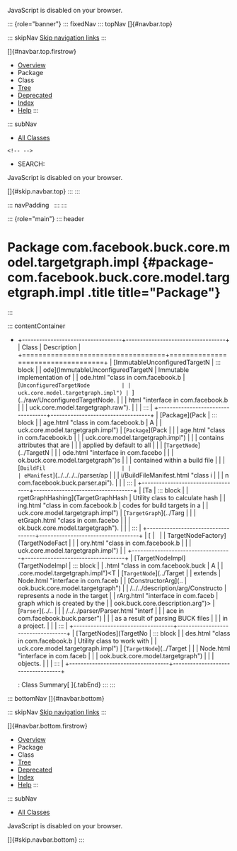 <div>

JavaScript is disabled on your browser.

</div>

::: {role="banner"}
::: fixedNav
::: topNav
[]{#navbar.top}

::: skipNav
[Skip navigation links](#skip.navbar.top "Skip navigation links")
:::

[]{#navbar.top.firstrow}

-   [Overview](../../../../../../../index.html)
-   Package
-   Class
-   [Tree](package-tree.html)
-   [Deprecated](../../../../../../../deprecated-list.html)
-   [Index](../../../../../../../index-all.html)
-   [Help](../../../../../../../help-doc.html)
:::

::: subNav
-   [All Classes](../../../../../../../allclasses.html)

```{=html}
<!-- -->
```
-   SEARCH:

<div>

<div>

JavaScript is disabled on your browser.

</div>

</div>

[]{#skip.navbar.top}
:::
:::

::: navPadding
 
:::
:::

::: {role="main"}
::: header
# Package com.facebook.buck.core.model.targetgraph.impl {#package-com.facebook.buck.core.model.targetgraph.impl .title title="Package"}
:::

::: contentContainer
-   +-----------------------------------+-----------------------------------+
    | Class                             | Description                       |
    +===================================+===================================+
    | [ImmutableUnconfiguredTargetN     | ::: block                         |
    | ode](ImmutableUnconfiguredTargetN | Immutable implementation of       |
    | ode.html "class in com.facebook.b | [`UnconfiguredTargetNode          |
    | uck.core.model.targetgraph.impl") | `](../raw/UnconfiguredTargetNode. |
    |                                   | html "interface in com.facebook.b |
    |                                   | uck.core.model.targetgraph.raw"). |
    |                                   | :::                               |
    +-----------------------------------+-----------------------------------+
    | [Package](Pack                    | ::: block                         |
    | age.html "class in com.facebook.b | A                                 |
    | uck.core.model.targetgraph.impl") | [`Package`](Pack                  |
    |                                   | age.html "class in com.facebook.b |
    |                                   | uck.core.model.targetgraph.impl") |
    |                                   | contains attributes that are      |
    |                                   | applied by default to all         |
    |                                   | [`TargetNode`](../TargetN         |
    |                                   | ode.html "interface in com.facebo |
    |                                   | ok.buck.core.model.targetgraph")s |
    |                                   | contained within a build file     |
    |                                   | [`BuildFil                        |
    |                                   | eManifest`](../../../../parser/ap |
    |                                   | i/BuildFileManifest.html "class i |
    |                                   | n com.facebook.buck.parser.api"). |
    |                                   | :::                               |
    +-----------------------------------+-----------------------------------+
    | [Ta                               | ::: block                         |
    | rgetGraphHashing](TargetGraphHash | Utility class to calculate hash   |
    | ing.html "class in com.facebook.b | codes for build targets in a      |
    | uck.core.model.targetgraph.impl") | [`TargetGraph`](../Targ           |
    |                                   | etGraph.html "class in com.facebo |
    |                                   | ok.buck.core.model.targetgraph"). |
    |                                   | :::                               |
    +-----------------------------------+-----------------------------------+
    | [                                 |                                   |
    | TargetNodeFactory](TargetNodeFact |                                   |
    | ory.html "class in com.facebook.b |                                   |
    | uck.core.model.targetgraph.impl") |                                   |
    +-----------------------------------+-----------------------------------+
    | [TargetNodeImpl](TargetNodeImpl   | ::: block                         |
    | .html "class in com.facebook.buck | A                                 |
    | .core.model.targetgraph.impl")\<T | [`TargetNode`](../Target          |
    | extends                           | Node.html "interface in com.faceb |
    | [ConstructorArg](..               | ook.buck.core.model.targetgraph") |
    | /../../description/arg/Constructo | represents a node in the target   |
    | rArg.html "interface in com.faceb | graph which is created by the     |
    | ook.buck.core.description.arg")\> | [`Parser`](../..                  |
    |                                   | /../../parser/Parser.html "interf |
    |                                   | ace in com.facebook.buck.parser") |
    |                                   | as a result of parsing BUCK files |
    |                                   | in a project.                     |
    |                                   | :::                               |
    +-----------------------------------+-----------------------------------+
    | [TargetNodes](TargetNo            | ::: block                         |
    | des.html "class in com.facebook.b | Utility class to work with        |
    | uck.core.model.targetgraph.impl") | [`TargetNode`](../Target          |
    |                                   | Node.html "interface in com.faceb |
    |                                   | ook.buck.core.model.targetgraph") |
    |                                   | objects.                          |
    |                                   | :::                               |
    +-----------------------------------+-----------------------------------+

    : Class Summary[ ]{.tabEnd}
:::
:::

::: bottomNav
[]{#navbar.bottom}

::: skipNav
[Skip navigation links](#skip.navbar.bottom "Skip navigation links")
:::

[]{#navbar.bottom.firstrow}

-   [Overview](../../../../../../../index.html)
-   Package
-   Class
-   [Tree](package-tree.html)
-   [Deprecated](../../../../../../../deprecated-list.html)
-   [Index](../../../../../../../index-all.html)
-   [Help](../../../../../../../help-doc.html)
:::

::: subNav
-   [All Classes](../../../../../../../allclasses.html)

<div>

<div>

JavaScript is disabled on your browser.

</div>

</div>

[]{#skip.navbar.bottom}
:::
